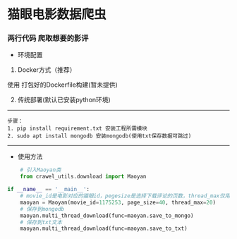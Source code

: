 # 猫眼电影数据爬虫

### __两行代码 爬取想要的影评__

* 环境配置
1. Docker方式（推荐）

使用 打包好的Dockerfile构建(暂未提供)

2. 传统部署(默认已安装python环境)
***
    步骤：
    1. pip install requirement.txt 安装工程所需模块
    2. sudo apt install mongodb 安装mongodb(使用txt保存数据可跳过)
   
   
---
* 使用方法 
```python 
    # 引入Maoyan类
    from crawel_utils.download import Maoyan

if __name__ == '__main__':
    # movie_id是电影对应的猫眼id，pegesize是选择下载评论的页数，thread_max仅用于多线程下载，为线程数
    maoyan = Maoyan(movie_id=1175253, page_size=40, thread_max=20)
    # 保存到mongodb
    maoyan.multi_thread_download(func=maoyan.save_to_mongo)
    # 保存到txt文本
    maoyan.multi_thread_download(func=maoyan.save_to_txt)

```
